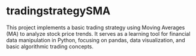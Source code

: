 # tradingstrategySMA
This project implements a basic trading strategy using Moving Averages (MA) to analyze stock price trends. It serves as a learning tool for financial data manipulation in Python, focusing on pandas, data visualization, and basic algorithmic trading concepts.
